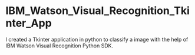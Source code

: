# IBM_Watson_Visual_Recognition_Tkinter_App

I created a Tkinter application in python to classify a image with the help of IBM Watson Visual Recognition Python SDK.

